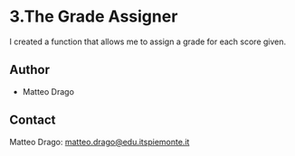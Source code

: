 
# 3.The Grade Assigner
I created a function that allows me to assign a grade for each score given.


## Author
* Matteo Drago

## Contact
Matteo Drago: matteo.drago@edu.itspiemonte.it